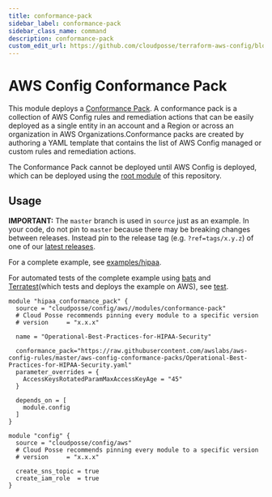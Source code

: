 ```yaml
---
title: conformance-pack
sidebar_label: conformance-pack
sidebar_class_name: command
description: conformance-pack
custom_edit_url: https://github.com/cloudposse/terraform-aws-config/blob/main/modules/conformance-pack/README.md
---
```


# AWS Config Conformance Pack

This module deploys a [Conformance Pack](https://docs.aws.amazon.com/config/latest/developerguide/conformance-packs.html). A conformance pack is a collection of AWS Config rules and remediation actions that can be easily deployed as a single entity in an account and a Region or across an organization in AWS Organizations.Conformance packs are created by authoring a YAML template that contains the list of AWS Config managed or custom rules and remediation actions.

The Conformance Pack cannot be deployed until AWS Config is deployed, which can be deployed using the [root module](https://github.com/cloudposse/terraform-aws-config/tree/main/modules/conformance-pack/../../) of this repository.

## Usage

**IMPORTANT:** The `master` branch is used in `source` just as an example. In your code, do not pin to `master` because there may be breaking changes between releases.
Instead pin to the release tag (e.g. `?ref=tags/x.y.z`) of one of our [latest releases](https://github.com/cloudposse/terraform-aws-config/releases).

For a complete example, see [examples/hipaa](https://github.com/cloudposse/terraform-aws-config/tree/main/modules/conformance-pack/../../examples/hipaa).

For automated tests of the complete example using [bats](https://github.com/bats-core/bats-core) and [Terratest](https://github.com/gruntwork-io/terratest)(which tests and deploys the example on AWS), see [test](https://github.com/cloudposse/terraform-aws-config/tree/main/modules/conformance-pack/test).

```hcl
module "hipaa_conformance_pack" {
  source = "cloudposse/config/aws//modules/conformance-pack"
  # Cloud Posse recommends pinning every module to a specific version
  # version     = "x.x.x"

  name = "Operational-Best-Practices-for-HIPAA-Security"

  conformance_pack="https://raw.githubusercontent.com/awslabs/aws-config-rules/master/aws-config-conformance-packs/Operational-Best-Practices-for-HIPAA-Security.yaml"
  parameter_overrides = {
    AccessKeysRotatedParamMaxAccessKeyAge = "45"
  }

  depends_on = [
    module.config
  ]
}

module "config" {
  source = "cloudposse/config/aws"
  # Cloud Posse recommends pinning every module to a specific version
  # version     = "x.x.x"

  create_sns_topic = true
  create_iam_role  = true
}
```

